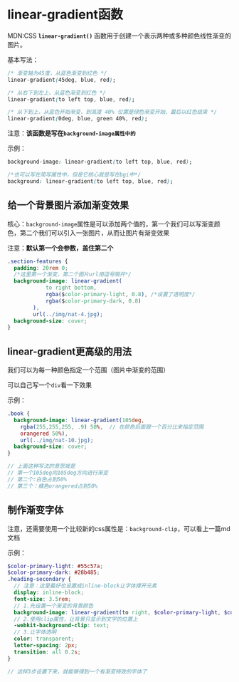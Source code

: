 # linear-gradient函数

MDN:CSS **`linear-gradient()`** 函数用于创建一个表示两种或多种颜色线性渐变的图片。



基本写法：

```css
/* 渐变轴为45度，从蓝色渐变到红色 */
linear-gradient(45deg, blue, red);

/* 从右下到左上、从蓝色渐变到红色 */
linear-gradient(to left top, blue, red);

/* 从下到上，从蓝色开始渐变、到高度 40% 位置是绿色渐变开始、最后以红色结束 */
linear-gradient(0deg, blue, green 40%, red);
```



注意：**该函数是写在`background-image属性中的`**

示例：

```css
background-image: linear-gradient(to left top, blue, red);

/*也可以写在简写属性中，但是它核心就是写在bgi中*/
background: linear-gradient(to left top, blue, red);
```



## 给一个背景图片添加渐变效果

核心：`background-image`属性是可以添加两个值的，第一个我们可以写渐变颜色，第二个我们可以引入一张图片，从而让图片有渐变效果

注意：**默认第一个会参数，盖住第二个**

```css
.section-features {
  padding: 20rem 0;
  /*这里第一个渐变，第二个图片url用逗号隔开*/
  background-image: linear-gradient(
			to right bottom,
			rgba($color-primary-light, 0.8), /*设置了透明度*/
			rgba($color-primary-dark, 0.8)
		),
		url(../img/nat-4.jpg);
  background-size: cover;
}
```





## linear-gradient更高级的用法

我们可以为每一种颜色指定一个范围（图片中渐变的范围）

可以自己写一个`div`看一下效果

示例：

```scss
.book {
  background-image: linear-gradient(105deg,
    rgba(255,255,255, .9) 50%,	// 在颜色后面跟一个百分比来指定范围
    orangered 50%),
    url(../img/nat-10.jpg);
  background-size: cover;
}

// 上面这种写法的意思就是
// 第一个105deg向105deg方向进行渐变
// 第二个:白色占到50%
// 第三个：橘色orangered占到50%


```



## 制作渐变字体

注意，还需要使用一个比较新的css属性是：`background-clip`，可以看上一篇md文档

示例：

```scss
$color-primary-light: #55c57a;
$color-primary-dark: #28b485;
.heading-secondary {
  // 注意：这里最好也设置成inline-block让字体撑开元素
  display: inline-block;
  font-size: 3.5rem;
  // 1.先设置一个渐变的背景颜色
  background-image: linear-gradient(to right, $color-primary-light, $color-primary-dark);
  // 2.使用clip属性，让背景只显示到文字的位置上
  -webkit-background-clip: text;
  // 3.让字体透明
  color: transparent;
  letter-spacing: 2px;
  transition: all 0.2s;
}

// 这样3步设置下来，就能够得到一个有渐变特效的字体了
```

